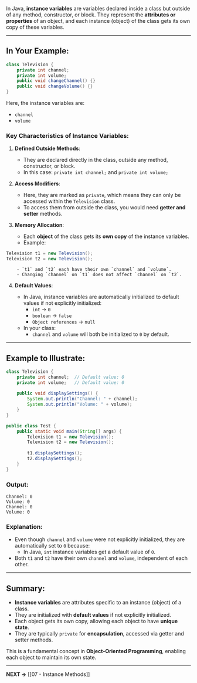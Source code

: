 In Java, **instance variables** are variables declared inside a class but outside of any method, constructor, or block. They represent the **attributes or properties** of an object, and each instance (object) of the class gets its own copy of these variables.

---

## In Your Example:

```java
class Television {
    private int channel;
    private int volume;
    public void changeChannel() {}
    public void changeVolume() {}
}
```

Here, the instance variables are:

- `channel`
- `volume`

### Key Characteristics of Instance Variables:

1. **Defined Outside Methods**:
    
    - They are declared directly in the class, outside any method, constructor, or block.
    - In this case: `private int channel;` and `private int volume;`
2. **Access Modifiers**:
    
    - Here, they are marked as `private`, which means they can only be accessed within the `Television` class.
    - To access them from outside the class, you would need **getter and setter** methods.
3. **Memory Allocation**:
    
    - Each **object** of the class gets its **own copy** of the instance variables.
    - Example:
        
```java
Television t1 = new Television();
Television t2 = new Television();
```
        
        - `t1` and `t2` each have their own `channel` and `volume`.
        - Changing `channel` on `t1` does not affect `channel` on `t2`.
4. **Default Values**:
    
    - In Java, instance variables are automatically initialized to default values if not explicitly initialized:
        - `int` → `0`
        - `boolean` → `false`
        - `Object references` → `null`
    - In your class:
        - `channel` and `volume` will both be initialized to `0` by default.

---

## Example to Illustrate:

```java
class Television {
    private int channel;  // Default value: 0
    private int volume;   // Default value: 0
	
    public void displaySettings() {
        System.out.println("Channel: " + channel);
        System.out.println("Volume: " + volume);
    }
}

public class Test {
    public static void main(String[] args) {
        Television t1 = new Television();
        Television t2 = new Television();
		
        t1.displaySettings();
        t2.displaySettings();
    }
}
```

### Output:

```shell
Channel: 0
Volume: 0
Channel: 0
Volume: 0
```

### Explanation:

- Even though `channel` and `volume` were not explicitly initialized, they are automatically set to `0` because:
    - In Java, `int` instance variables get a default value of `0`.
- Both `t1` and `t2` have their own `channel` and `volume`, independent of each other.

---

## Summary:

- **Instance variables** are attributes specific to an instance (object) of a class.
- They are initialized with **default values** if not explicitly initialized.
- Each object gets its own copy, allowing each object to have **unique state**.
- They are typically `private` for **encapsulation**, accessed via getter and setter methods.

This is a fundamental concept in **Object-Oriented Programming**, enabling each object to maintain its own state.


---



**NEXT ->** [[07 - Instance Methods]]


